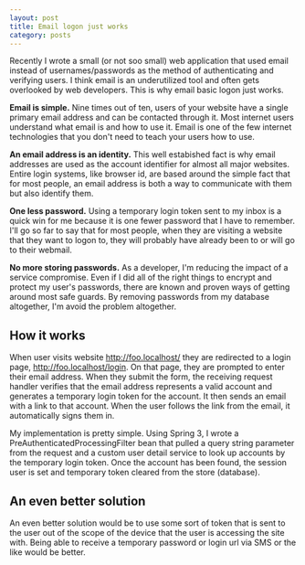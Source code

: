 ```yaml
---
layout: post
title: Email logon just works
category: posts
---
```


Recently I wrote a small (or not soo small) web application that used email instead of usernames/passwords as the method of authenticating and verifying users. I think email is an underutilized tool and often gets overlooked by web developers. This is why email basic logon just works.

**Email is simple.** Nine times out of ten, users of your website have a single primary email address and can be contacted through it. Most internet users understand what email is and how to use it. Email is one of the few internet technologies that you don't need to teach your users how to use.

**An email address is an identity.** This well estabished fact is why email addresses are used as the account identifier for almost all major websites. Entire login systems, like browser id, are based around the simple fact that for most people, an email address is both a way to communicate with them but also identify them.

**One less password.** Using a temporary login token sent to my inbox is a quick win for me because it is one fewer password that I have to remember. I'll go so far to say that for most people, when they are visiting a website that they want to logon to, they will probably have already been to or will go to their webmail.

**No more storing passwords.** As a developer, I'm reducing the impact of a service compromise. Even if I did all of the right things to encrypt and protect my user's passwords, there are known and proven ways of getting around most safe guards. By removing passwords from my database altogether, I'm avoid the problem altogether.

## How it works

When user visits website http://foo.localhost/ they are redirected to a login page, http://foo.localhost/login. On that page, they are prompted to enter their email address. When they submit the form, the receiving request handler verifies that the email address represents a valid account and generates a temporary login token for the account. It then sends an email with a link to that account. When the user follows the link from the email, it automatically signs them in.

My implementation is pretty simple. Using Spring 3, I wrote a PreAuthenticatedProcessingFilter bean that pulled a query string parameter from the request and a custom user detail service to look up accounts by the temporary login token. Once the account has been found, the session user is set and temporary token cleared from the store (database).

## An even better solution

An even better solution would be to use some sort of token that is sent to the user out of the scope of the device that the user is accessing the site with. Being able to receive a temporary password or login url via SMS or the like would be better.
